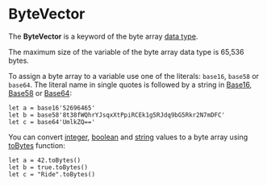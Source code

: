 # ByteVector

The **ByteVector** is a keyword of the byte array [data type](/en/ride/data-types.md).

The maximum size of the variable of the byte array data type is 65,536 bytes.

To assign a byte array to a variable use one of the literals: `base16`, `base58` or `base64`. The literal name in single quotes is followed by a string in [Base16](https://en.wikipedia.org/wiki/Hexadecimal#Base16_&#40;Transfer_encoding&#41;), [Base58](https://en.wikipedia.org/wiki/Base58) or [Base64](https://en.wikipedia.org/wiki/Base64):

``` ride
let a = base16'52696465'
let b = base58'8t38fWQhrYJsqxXtPpiRCEk1g5RJdq9bG5Rkr2N7mDFC'
let c = base64'UmlkZQ=='
```

You can convert [integer](/en/ride/data-types/int.md), [boolean](/en/ride/data-types/boolean.md) and [string](/en/ride/data-types/string.md) values to a byte array using [toBytes](/en/ride/functions/built-in-functions/converting-functions.md) function:


``` ride
let a = 42.toBytes()
let b = true.toBytes()
let c = "Ride".toBytes()
```
